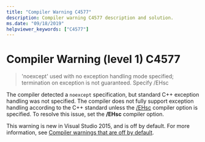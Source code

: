 ```yaml
---
title: "Compiler Warning C4577"
description: Compiler warning C4577 description and solution.
ms.date: "09/18/2019"
helpviewer_keywords: ["C4577"]
---
```

# Compiler Warning (level 1) C4577

> 'noexcept' used with no exception handling mode specified; termination on exception is not guaranteed. Specify /EHsc

The compiler detected a `noexcept` specification, but standard C++ exception handling was not specified. The compiler does not fully support exception handling according to the C++ standard unless the [/EHsc](../../build/reference/eh-exception-handling-model.md) compiler option is specified. To resolve this issue, set the **/EHsc** compiler option.

This warning is new in Visual Studio 2015, and is off by default. For more information, see [Compiler warnings that are off by default](../../preprocessor/compiler-warnings-that-are-off-by-default.md).
